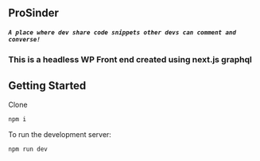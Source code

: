 ## ProSinder 
##### `A place where dev share code snippets other devs can comment and converse!`



### This is a headless WP Front end created using next.js graphql 


## Getting Started

Clone 
```bash
npm i 
```

To run the development server:

```bash
npm run dev
```
